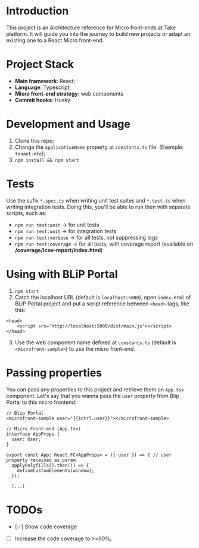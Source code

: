 # Introduction
This project is an Architecture reference for Micro front-ends at Take platform. It will guide you into the journey to build new projects or adapt an existing one to a React Micro front-end.

# Project Stack

- **Main framework**: React;
- **Language**: Typescript;
- **Micro front-end strategy**: web components
- **Commit hooks**: Husky

# Development and Usage

1. Clone this repo;
2. Change the `applicationName` property at `constants.ts` file. (Exemple: `tenant-mfe`);
3. `npm install && npm start`

# Tests

Use the sufix `*.spec.ts` when writing unit test suites and `*.test.ts` when writing integration tests. Doing this, you'll be able to run then with separate scripts, such as:

- `npm run test:unit`  -> for unit tests
- `npm run test:unit`  -> for integration tests
- `npm run test:verbose`  -> for all tests, not suppressing logs
- `npm run test:coverage`  -> for all tests, with coverage report (available on **/coverage/Icov-report/index.html**)

# Using with BLiP Portal

1. `npm start`
2. Catch the localhost URL (default is `localhost:5000`), open `index.html` of BLiP Portal project and put a script reference between `<head>` tags, like this:
```
<head>
    <script src="http://localhost:5000/dist/main.js"></script>
</head>
```
3. Use the web component name defined at `constants.ts` (default is `<microfront-sample>`) to use the micro front-end.

# Passing properties

You can pass any properties to this project and retrieve them on `App.tsx` component. Let's say that you wanna pass the `user` property from Blip Portal to this micro frontend:

```tsx
// Blip Portal
<microfront-sample user="{{$ctrl.user}}"></microfront-sample>

// Micro Front-end (App.tsx)
interface AppProps {
  user: User;
}

export const App: React.FC<AppProps> = ({ user }) => { // user property received as param
  applyPolyfills().then(() => {
    defineCustomElements(window);
  });

  (...)
```

# TODOs
- [✅] Show code coverage
- [ ] Increase the code coverage to >=90%;
